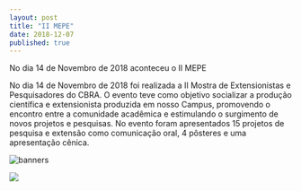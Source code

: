 ```yaml
---
layout: post
title: "II MEPE"
date: 2018-12-07
published: true
---
```


<p class="intro">No dia 14 de Novembro de 2018 aconteceu o II MEPE</p>

No dia 14 de Novembro de 2018 foi realizada a II Mostra de Extensionistas e Pesquisadores do CBRA. O evento teve como objetivo socializar a produção científica e extensionista produzida em nosso Campus, promovendo o encontro entre a comunidade acadêmica e estimulando o surgimento de novos projetos e pesquisas.
No evento foram apresentados 15 projetos de pesquisa e extensão como comunicação oral, 4 pôsteres e uma apresentação cênica.

![banners](https://photos.app.goo.gl/uouemZeWtp7RKxbn9)

<img src="https://photos.app.goo.gl/YmSMgUGdngwbp4h87">



